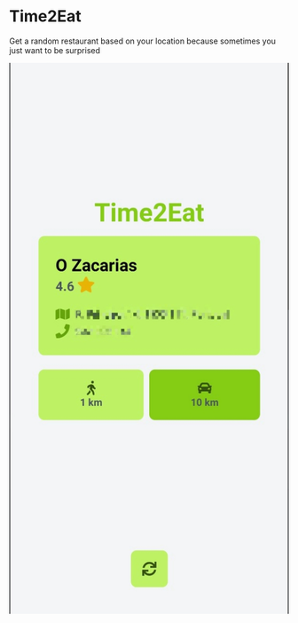 # Time2Eat
Get a random restaurant based on your location because sometimes you just want to be surprised

![App Screenshot](/assets/app_screenshot.jpg)